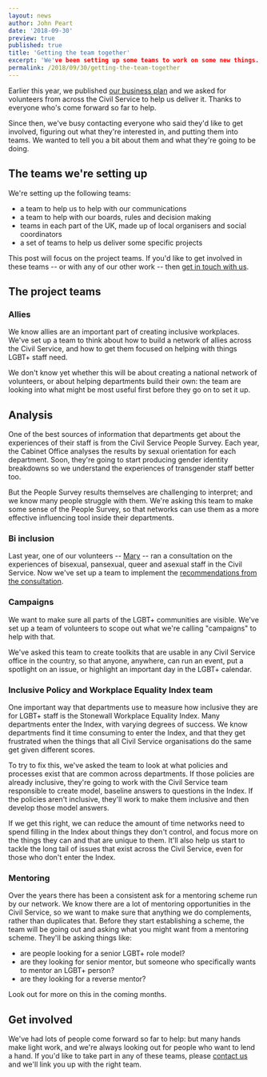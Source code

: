 ```yaml
---
layout: news
author: John Peart
date: '2018-09-30'
preview: true
published: true
title: 'Getting the team together'
excerpt: 'We've been setting up some teams to work on some new things. Here's an update on how it's going.'
permalink: /2018/09/30/getting-the-team-together
---
```


Earlier this year, we published [our business plan](/https://www.civilservice.lgbt/publication/business-plan-2018-to-2020/) and we asked for volunteers from across the Civil Service to help us deliver it. Thanks to everyone who's come forward so far to help.

Since then, we've busy contacting everyone who said they'd like to get involved, figuring out what they're interested in, and putting them into teams. We wanted to tell you a bit about them and what they're going to be doing.

## The teams we're setting up

We're setting up the following teams: 

- a team to help us to help with our communications
- a team to help with our boards, rules and decision making
- teams in each part of the UK, made up of local organisers and social coordinators
- a set of teams to help us deliver some specific projects

This post will focus on the project teams. If you'd like to get involved in these teams -- or with any of our other work -- then [get in touch with us](/about/contact-us/).

## The project teams

### Allies

We know allies are an important part of creating inclusive workplaces. We've set up a team to think about how to build a network of allies across the Civil Service, and how to get them focused on helping with things LGBT+ staff need.

We don't know yet whether this will be about creating a national network of volunteers, or about helping departments build their own: the team are looking into what might be most useful first before they go on to set it up.

## Analysis

One of the best sources of information that departments get about the experiences of their staff is from the Civil Service People Survey. Each year, the Cabinet Office analyses the results by sexual orientation for each department. Soon, they're going to start producing gender identity breakdowns so we understand the experiences of transgender staff better too.

But the People Survey results themselves are challenging to interpret; and we know many people struggle with them. We're asking this team to make some sense of the People Survey, so that networks can use them as a more effective influencing tool inside their departments.

### Bi inclusion

Last year, one of our volunteers -- [Mary](https://www.twitter.com/maryrpeart/) -- ran a consultation on the experiences of bisexual, pansexual, queer and asexual staff in the Civil Service. Now we've set up a team to implement the [recommendations from the consultation](https://www.civilservice.lgbt/publication/improving-the-experiences-of-bisexual-civil-servants/).

### Campaigns

We want to make sure all parts of the LGBT+ communities are visible. We've set up a team of volunteers to scope out what we're calling "campaigns" to help with that.

We've asked this team to create toolkits that are usable in any Civil Service office in the country, so that anyone, anywhere, can run an event, put a spotlight on an issue, or highlight an important day in the LGBT+ calendar.

### Inclusive Policy and Workplace Equality Index team

One important way that departments use to measure how inclusive they are for LGBT+ staff is the Stonewall Workplace Equality Index. Many departments enter the Index, with varying degrees of success. We know departments find it time consuming to enter the Index, and that they get frustrated when the things that all Civil Service organisations do the same get given different scores.

To try to fix this, we've asked the team to look at what policies and processes exist that are common across departments. If those policies are already inclusive, they're going to work with the Civil Service team responsible to create model, baseline answers to questions in the Index. If the policies aren't inclusive, they'll work to make them inclusive and then develop those model answers. 

If we get this right, we can reduce the amount of time networks need to spend filling in the Index about things they don't control, and focus more on the things they can and that are unique to them. It'll also help us start to tackle the long tail of issues that exist across the Civil Service, even for those who don't enter the Index.

### Mentoring

Over the years there has been a consistent ask for a mentoring scheme run by our network. We know there are a lot of mentoring opportunities in the Civil Service, so we want to make sure that anything we do complements, rather than duplicates that. Before they start establishing a scheme, the team will be going out and asking what you might want from a mentoring scheme. They'll be asking things like:

- are people looking for a senior LGBT+ role model? 
- are they looking for senior mentor, but someone who specifically wants to mentor an LGBT+ person?
- are they looking for a reverse mentor?

Look out for more on this in the coming months.

## Get involved

We've had lots of people come forward so far to help: but many hands make light work, and we're always looking out for people who want to lend a hand. If you'd like to take part in any of these teams, please [contact us](/about/contact-us/) and we'll link you up with the right team.

